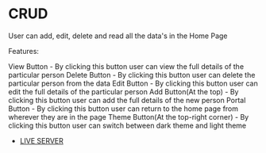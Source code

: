 # CRUD

User can add, edit, delete and read all the data's in the Home Page

Features:

View Button - By clicking this button user can view the full details of the particular person
Delete Button - By clicking this button user can delete the particular person from the data
Edit Button - By clicking this button user can edit the full details of the particular person
Add Button(At the top) - By clicking this button user can add the full details of the new person 
Portal Button - By clicking this button user can return to the home page from wherever they are in the page
Theme Button(At the top-right corner) - By clicking this button user can switch between dark theme and light theme

- [LIVE SERVER](https://reactday10byfabianrajafernando.netlify.app/) 
